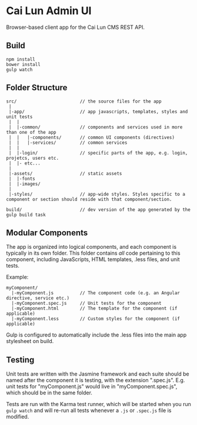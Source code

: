 # Cai Lun Admin UI

Browser-based client app for the Cai Lun CMS REST API.

## Build

```Shell
npm install
bower install
gulp watch
```


## Folder Structure

```
src/                        // the source files for the app
 |
 |-app/                     // app javascripts, templates, styles and unit tests
 |  |
 |  |-common/               // components and services used in more than one of the app
 |  |   |-components/       // common UI components (directives)
 |  |   |-services/         // common services
 |  |
 |  |-login/                // specific parts of the app, e.g. login, projetcs, users etc.
 |  |- etc...
 |
 |-assets/                  // static assets
 |  |-fonts
 |  |-images/           
 |
 |-styles/                  // app-wide styles. Styles specific to a component or section should reside with that component/section.
 
build/                      // dev version of the app generated by the gulp build task
```

## Modular Components

The app is organized into logical components, and each component is typically in its own folder. This folder contains *all* code 
pertaining to this component, including JavaScripts, HTML templates, .less files, and unit tests.

Example:

```
myComponent/
  |-myComponent.js          // The component code (e.g. an Angular directive, service etc.)
  |-myComponent.spec.js     // Unit tests for the component
  |-myComponent.html        // The template for the component (if applicable)
  |-myComponent.less        // Custom styles for the component (if applicable)
```

Gulp is configured to automatically include the .less files into the main app stylesheet on build.

## Testing

Unit tests are written with the Jasmine framework and each suite should be named after the component it is testing, with the extension
".spec.js". E.g. unit tests for "myComponent.js" would live in "myComponent.spec.js", which should be in the same folder.

Tests are run with the Karma test runner, which will be started when you run `gulp watch` and will re-run all tests whenever a `.js` or `.spec.js` 
file is modified.